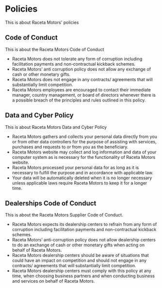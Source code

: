 # Policies

This is about Raceta Motors' policies

## Code of Conduct

This is about the Raceta Motors Code of Conduct

- Raceta Motors does not tolerate any form of corruption including facilitation payments and non-contractual kickback schemes.
- Raceta Motors’ anti corruption policy does not allow any exchange of cash or other monetary gifts.
- Raceta Motors does not engage in any contracts/ agreements that will substantially limit competition.
- Raceta Motors employees are encouraged to contact their immediate manager, country management, or board of directors whenever there is a possible breach of the principles and rules outlined in this policy.

## Data and Cyber Policy

This is about Raceta Motors Data and Cyber Policy

- Raceta Motors gathers and collects your personal data directly from you or from other data controllers for the purpose of assisting with services, purchases and requests to or from you as the beneficiary.
- Raceta Motors website may collect and log information and data of your computer system as is necessary for the functionality of Raceta Motors website.
- Raceta Motors processed your personal data for as long as it is necessary to fulfill the purpose and in accordance with applicable law.
- Your data will be automatically deleted when it is no longer necessary unless applicable laws require Raceta Motors to keep it for a longer time.

## Dealerships Code of Conduct

This is about the Raceta Motors Supplier Code of Conduct.

- Raceta Motors expects its dealership centers to refrain from any form of corruption including facilitation payments and non-contractual kickback schemes.
- Raceta Motors’ anti-corruption policy does not allow dealership centers to do an exchange of cash or other monetary gifts when acting on behalf of Raceta Motors.
- Raceta Motors dealership centers should be aware of situations that could have an impact on competition and should not engage in any contracts/ agreements that will substantially limit competition.
- Raceta Motors dealership centers must comply with this policy at any time, when choosing business partners and when conducting business and services on behalf of Raceta Motors.